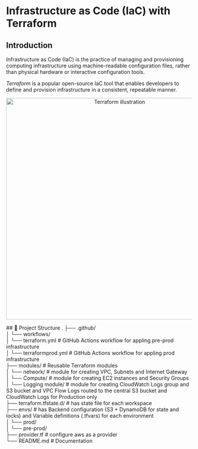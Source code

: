 # Infrastructure as Code (IaC) with Terraform
## Introduction

Infrastructure as Code (IaC) is the practice of managing and provisioning computing infrastructure using machine-readable configuration files, rather than physical hardware or interactive configuration tools.

*Terraform* is a popular open-source IaC tool that enables developers to define and provision infrastructure in a consistent, repeatable manner.

<p align="center">
  <img src="https://web-unified-docs-hashicorp.vercel.app/api/assets/terraform/latest/img/docs/intro-terraform-apis.png" width="600" alt="Terraform illustration">
</p>
## 📁 Project Structure
.
├── .github/<br>
│ └── workflows/<br>
│ └── terraform.yml # GitHub Actions workflow for appling pre-prod infrastructure <br>
│ └── terraformprod.yml # GitHub Actions workflow for appling prod infrastructure <br>
├── modules/ # Reusable Terraform modules<br>
│ └── network/ # module for creating VPC, Subnets and Internet Gateway<br>
│ └── Compute/ # module for creating EC2 instances and Security Groups<br>
│ └── Logging module/ # module for creating CloudWatch Logs group and S3 bucket and VPC Flow Logs routed to the central S3 bucket and CloudWatch Logs for Production only<br>
├── terraform.tfstate.d/ # has state file for each workspace<br>
├── envs/ # has Backend configuration (S3 + DynamoDB for state and locks) and Variable definitions (.tfvars) for each environment<br>
│ └── prod/ <br>
│ └── pre-prod/<br>
├── provider.tf # configure aws as a provider<br>
└── README.md # Documentation<br>


